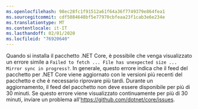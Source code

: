 ```yaml
---
ms.openlocfilehash: 98ec28fc1f91512a61f64a36f7749379e864fea1
ms.sourcegitcommit: cdf5084648bf5e77970cbfeaa23f1cab3e6e234e
ms.translationtype: MT
ms.contentlocale: it-IT
ms.lasthandoff: 02/01/2020
ms.locfileid: "76920640"
---
```


Quando si installa il pacchetto .NET Core, è possibile che venga visualizzato un errore simile a `Failed to fetch ... File has unexpected size ... Mirror sync in progress?`. In generale, questo errore indica che il feed del pacchetto per .NET Core viene aggiornato con le versioni più recenti del pacchetto e che è necessario riprovare più tardi. Durante un aggiornamento, il feed del pacchetto non deve essere disponibile per più di 30 minuti. Se questo errore viene visualizzato continuamente per più di 30 minuti, inviare un problema all'<https://github.com/dotnet/core/issues>.
